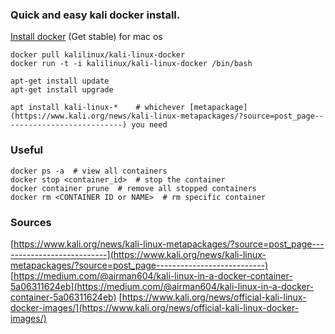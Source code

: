 ### Quick and easy kali docker install.

[Install docker](https://docs.docker.com/v17.12/docker-for-mac/install/#download-docker-for-mac) (Get stable) for mac os

```
docker pull kalilinux/kali-linux-docker
docker run -t -i kalilinux/kali-linux-docker /bin/bash

apt-get install update
apt-get install upgrade

apt install kali-linux-*    # whichever [metapackage](https://www.kali.org/news/kali-linux-metapackages/?source=post_page---------------------------) you need
```

### Useful

```
docker ps -a  # view all containers
docker stop <container_id>  # stop the container
docker container prune  # remove all stopped containers
docker rm <CONTAINER ID or NAME>  # rm specific container
```

### Sources

[https://www.kali.org/news/kali-linux-metapackages/?source=post_page---------------------------](https://www.kali.org/news/kali-linux-metapackages/?source=post_page---------------------------)
[https://medium.com/@airman604/kali-linux-in-a-docker-container-5a06311624eb](https://medium.com/@airman604/kali-linux-in-a-docker-container-5a06311624eb)
[https://www.kali.org/news/official-kali-linux-docker-images/](https://www.kali.org/news/official-kali-linux-docker-images/)
